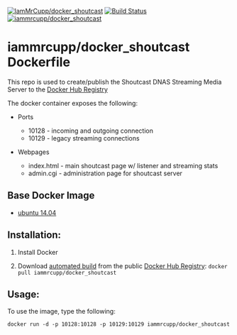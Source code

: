 
[![IamMrCupp/docker_shoutcast](https://img.shields.io/github/release/IamMrCupp/docker_shoutcast.svg)](https://github.com/IamMrCupp/docker_shoutcast)
[![Build Status](https://travis-ci.org/IamMrCupp/docker_shoutcast.svg?branch=master)](https://travis-ci.org/IamMrCupp/docker_shoutcast)   
[![iammrcupp/docker_shoutcast](http://dockeri.co/image/iammrcupp/docker_shoutcast)](https://registry.hub.docker.com/u/iammrcupp/docker_shoutcast/)  

# iammrcupp/docker_shoutcast Dockerfile


This repo is used to create/publish the Shoutcast DNAS Streaming Media Server to the [Docker Hub Registry](https://registry.hub.docker.com/)

The docker container exposes the following:

* Ports
  * 10128 - incoming and outgoing connection
  * 10129 - legacy streaming connections

* Webpages
  * index.html	- main shoutcast page w/ listener and streaming stats
  * admin.cgi	- administration page for shoutcast server


## Base Docker Image
- [ubuntu 14.04](https://registry.hub.docker.com/_/ubuntu/)


## Installation:

1.  Install Docker

2.  Download [automated build](http://registry.hub.docker.com/u/iammrcupp/docker_shoutcast) from the public [Docker Hub Registry](https://registry.hub.docker.com/): `docker pull iammrcupp/docker_shoutcast`


##  Usage:

To use the image, type the following:
```
docker run -d -p 10128:10128 -p 10129:10129 iammrcupp/docker_shoutcast
```

